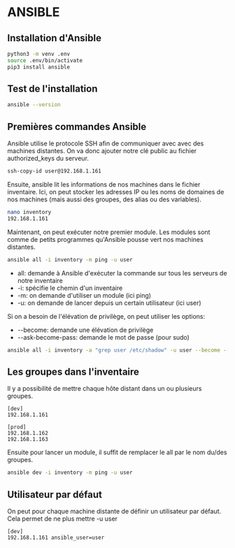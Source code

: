 # ANSIBLE

## Installation d'Ansible
```bash
python3 -m venv .env
source .env/bin/activate
pip3 install ansible
```

## Test de l'installation
```bash
ansible --version
```

## Premières commandes Ansible
Ansible utilise le protocole SSH afin de communiquer avec avec des machines distantes. On va donc ajouter notre clé public au fichier authorized_keys du serveur.
```bash
ssh-copy-id user@192.168.1.161
```

Ensuite, ansible lit les informations de nos machines dans le fichier inventaire. Ici, on peut stocker les adresses IP ou les noms de domaines de nos machines (mais aussi des groupes, des alias ou des variables).
```bash
nano inventory
192.168.1.161
```

Maintenant, on peut exécuter notre premier module. Les modules sont comme de petits programmes qu'Ansible pousse vert nos machines distantes.
```bash
ansible all -i inventory -m ping -u user
```
- all: demande à Ansible d'exécuter la commande sur tous les serveurs de notre inventaire
- -i: spécifie le chemin d'un inventaire
- -m: on demande d'utiliser un module (ici ping)
- -u: on demande de lancer depuis un certain utilisateur (ici user)

Si on a besoin de l'élévation de privilège, on peut utiliser les options:
- --become: demande une élévation de privilège
- --ask-become-pass: demande le mot de passe (pour sudo)
```bash
ansible all -i inventory -a "grep user /etc/shadow" -u user --become --ask-become-pass
```

## Les groupes dans l'inventaire
Il y a possibilité de mettre chaque hôte distant dans un ou plusieurs groupes.
```
[dev]
192.168.1.161

[prod]
192.168.1.162
192.168.1.163
```

Ensuite pour lancer un module, il suffit de remplacer le all par le nom du/des groupes.
```bash
ansible dev -i inventory -m ping -u user
```

## Utilisateur par défaut
On peut pour chaque machine distante de définir un utilisateur par défaut. Cela permet de ne plus mettre -u user
```
[dev]
192.168.1.161 ansible_user=user
```
